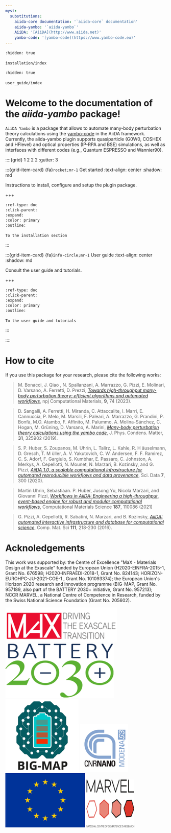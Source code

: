 ```yaml
---
myst:
  substitutions:
    aiida-core documentation: '`aiida-core` documentation'
    aiida-yambo: '`aiida-yambo`'
    AiiDA: '[AiiDA](http://www.aiida.net)'
    yambo-code: '[yambo-code](https://www.yambo-code.eu)'
---
```


```{toctree}
:hidden: true

installation/index
```

```{toctree}
:hidden: true

user_guide/index
```

# Welcome to the documentation of the *aiida-yambo* package!

`AiiDA Yambo` is a package that allows to automate many-body perturbation theory calculations using the [yambo-code](https://www.yambo-code.eu) in the AiiDA framework.
Currently, the aiida-yambo plugin supports 
quasiparticle (G0W0, COSHEX and HFlevel) 
and optical properties (IP-RPA and BSE) simulations, 
as well as interfaces with different codes (e.g., Quantum ESPRESSO and Wannier90).

::::{grid} 1 2 2 2
:gutter: 3

:::{grid-item-card} {fa}`rocket;mr-1` Get started
:text-align: center
:shadow: md

Instructions to install, configure and setup the plugin package.

+++

```{button-ref} installation/index
:ref-type: doc
:click-parent:
:expand:
:color: primary
:outline:

To the installation section
```
:::

:::{grid-item-card} {fa}`info-circle;mr-1` User guide
:text-align: center
:shadow: md

Consult the user guide and tutorials.

+++

```{button-ref} user_guide/index
:ref-type: doc
:click-parent:
:expand:
:color: primary
:outline:

To the user guide and tutorials
```
:::

::::

# How to cite

If you use this package for your research, please cite the following works:

> M. Bonacci, J. Qiao , N. Spallanzani, A. Marrazzo, G. Pizzi, E. Molinari, D. Varsano, A. Ferretti, D. Prezzi, [*Towards high-throughput many-body perturbation theory: efficient algorithms and automated workflows*](https://www.nature.com/articles/s41524-023-01027-2), npj Computational Materials, **9**, 74 (2023).

> D. Sangalli, A. Ferretti, H. Miranda, C. Attaccalite, I. Marri, E. Cannuccia, P. Melo, M. Marsili, F. Paleari, A. Marrazzo, G. Prandini, P. Bonfà, M.O. Atambo, F. Affinito, M. Palummo, A. Molina-Sánchez, C. Hogan, M. Grüning, D. Varsano, A. Marini, [*Many-body perturbation theory calculations using the yambo code*](https://doi.org/10.1088/1361-648X/ab15d0), J. Phys. Condens. Matter, **31**, 325902 (2019).

> S. P. Huber, S. Zoupanos, M. Uhrin, L. Talirz, L. Kahle, R. H ̈auselmann, D. Gresch, T. M ̈uller, A. V. Yakutovich, C. W. Andersen, F. F. Ramirez, C. S. Adorf, F. Gargiulo, S. Kumbhar, E. Passaro, C. Johnston, A. Merkys, A. Cepellotti, N. Mounet, N. Marzari, B. Kozinsky, and G. Pizzi, [*AiiDA 1.0, a scalable computational infrastructure for automated reproducible workflows and data provenance*](https://www.nature.com/articles/s41597-020-00638-4), Sci. Data **7**, 300 (2020).

> Martin Uhrin, Sebastiaan. P. Huber, Jusong Yu, Nicola Marzari, and Giovanni Pizzi, [*Workflows in AiiDA: Engineering a high-throughput, event-based engine for robust and modular computational workflows*](https://doi.org/10.1016/j.commatsci.2020.110086), Computational Materials Science **187**, 110086 (2021)

> G. Pizzi, A. Cepellotti, R. Sabatini, N. Marzari, and B. Kozinsky, [*AiiDA: automated interactive infrastructure and database for computational science*](http://dx.doi.org/10.1016/j.commatsci.2015.09.013), Comp. Mat. Sci **111**, 218-230 (2016).


Acknoledgements
===============

This work was supported by: the Centre of Excellence "MaX - Materials Design at the Exascale" funded by European Union 
(H2020-EINFRA-2015-1, Grant No. 676598; H2020-INFRAEDI-2018-1, Grant No. 824143; HORIZON-EUROHPC-JU-2021-COE-1 , 
Grant No. 101093374); the European Union's Horizon 2020 research and innovation programme 
(BIG-MAP, Grant No. 957189, also part of the BATTERY 2030+ initiative, Grant No. 957213); 
NCCR MARVEL, a National Centre of Competence in Research, funded by the Swiss National Science 
Foundation (Grant No. 205602).


<img src="images/cropped-cropped-logo-MAX-orizz-300.png" alt="MaX-logo" width="350" height="110">

<img src="images/battery2030_reduced.png" alt="battery2030-logo" width="340" height="170">

<img src="images/bigmap_logo.png" alt="BigMap-logo" width="230" height="230">

<img src="images/s3center.png" alt="S3-logo" width="150" height="150">

<img src="images/Flag_of_Europe.png" alt="Eu-flag" width="250" height="170">

<img src="images/MARVEL.png" alt="MARVEL-logo" width="150" height="150">
